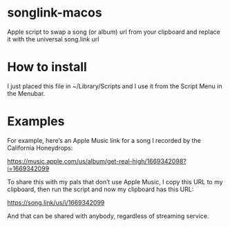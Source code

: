 # songlink-macos
Apple script to swap a song (or album) url from your clipboard and replace it with the universal song.link url

# How to install

I just placed this file in ~/Library/Scripts and I use it from the Script Menu in the Menubar.

# Examples

For example, here’s an Apple Music link for a song I recorded by the California Honeydrops:

https://music.apple.com/us/album/get-real-high/1669342098?i=1669342099

To share this with my pals that don’t use Apple Music, I copy this URL to my clipboard, then run the script and now my clipboard has this URL:

https://song.link/us/i/1669342099

And that can be shared with anybody, regardless of streaming service.
